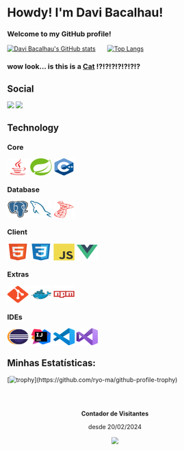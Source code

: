 # Howdy! I'm Davi Bacalhau!

### Welcome to my GitHub profile! 

[![Davi Bacalhau's GitHub stats](https://github-readme-stats.vercel.app/api?username=bacalhzu&show_icons=true&theme=omni&include_all_commits=true)](https://github.com/bacalhzu?tab=repositories)
&nbsp;&nbsp;&nbsp;&nbsp;&nbsp;
[![Top Langs](https://github-readme-stats.vercel.app/api/top-langs/?username=bacalhzu&layout=compact&theme=omni)](https://github.com/bacalhzu?tab=repositories)

### wow look... is this is a [Cat](https://linky.cat) !?!?!?!?!?!?!?

## Social
<div style="display: inline_block">
  <a href="https://www.linkedin.com/in/davi-domingos-bacalhau-592a9b191" target="_blank"><img src="https://img.shields.io/badge/-LinkedIn-%230077B5?style=for-the-badge&logo=linkedin&logoColor=white" target="_blank"></a> 
  <a href = "mailto:contato.davibacalhau@gmail.com"><img src="https://img.shields.io/badge/-Gmail-%23333?style=for-the-badge&logo=gmail&logoColor=red" target="_blank"></a>
  <!-- <a href="https://www.twitch.tv/bacalhzu" target="_blank"><img src="https://img.shields.io/badge/Twitch-9146FF?style=for-the-badge&logo=twitch&logoColor=white" target="_blank"></a>  -->
</div>

## Technology
<div style="display: inline_block">
  
  ### Core
  <img align="center" alt="sekii-Java" height="40" width="50" src="https://raw.githubusercontent.com/devicons/devicon/master/icons/java/java-plain.svg">
  <img align="center" alt="sekii-Spring" height="40" width="50" src="https://raw.githubusercontent.com/devicons/devicon/master/icons/spring/spring-original.svg">
  <img align="center" alt="sekii-CPP" height="40" width="50" src="https://raw.githubusercontent.com/devicons/devicon/master/icons/cplusplus/cplusplus-original.svg">

  ### Database 
  <img align="center" alt="sekii-Postgres" height="40" width="50" src="https://raw.githubusercontent.com/devicons/devicon/master/icons/postgresql/postgresql-original.svg">
  <img align="center" alt="sekii-MySQL" height="40" width="50" src="https://raw.githubusercontent.com/devicons/devicon/master/icons/mysql/mysql-original.svg">
  <img align="center" alt="sekii-MSSQL" height="40" width="50" src="https://raw.githubusercontent.com/devicons/devicon/master/icons/microsoftsqlserver/microsoftsqlserver-plain.svg">
  
  ### Client
  <img align="center" alt="sekii-HTML" height="40" width="50" src="https://raw.githubusercontent.com/devicons/devicon/master/icons/html5/html5-original.svg">
  <img align="center" alt="sekii-CSS" height="40" width="50" src="https://raw.githubusercontent.com/devicons/devicon/master/icons/css3/css3-original.svg">
  <img align="center" alt="sekii-JS" height="40" width="50" src="https://raw.githubusercontent.com/devicons/devicon/master/icons/javascript/javascript-original.svg">
  <img align="center" alt="sekii-VueJS" height="40" width="50" src="https://raw.githubusercontent.com/devicons/devicon/master/icons/vuejs/vuejs-original.svg">

  ### Extras
  <img align="center" alt="sekii-Git" height="40" width="50" src="https://raw.githubusercontent.com/devicons/devicon/master/icons/git/git-original.svg">
  <img align="center" alt="sekii-Docker" height="40" width="50" src="https://raw.githubusercontent.com/devicons/devicon/master/icons/docker/docker-original.svg">
  <img align="center" alt="sekii-npm" height="40" width="50" src="https://raw.githubusercontent.com/devicons/devicon/master/icons/npm/npm-original-wordmark.svg">

  ### IDEs
  <img align="center" alt="sekii-Eclipse" height="40" width="50" src="https://raw.githubusercontent.com/devicons/devicon/master/icons/eclipse/eclipse-original.svg">
  <img align="center" alt="sekii-Intellij" height="40" width="50" src="https://raw.githubusercontent.com/devicons/devicon/master/icons/intellij/intellij-original.svg">
  <img align="center" alt="sekii-VSCode" height="40" width="50" src="https://raw.githubusercontent.com/devicons/devicon/master/icons/vscode/vscode-original.svg">
  <img align="center" alt="sekii-VisualStudio" height="40" width="50" src="https://raw.githubusercontent.com/devicons/devicon/master/icons/visualstudio/visualstudio-original.svg">
</div>

## Minhas Estatísticas:
[![trophy](https://github-profile-trophy.vercel.app/?username=bacalhzu&theme=onestar&no-frame=true&rank=-?)](https://github.com/ryo-ma/github-profile-trophy)
 
</div>
 <br>
<div align="center">
<br><p align="center"><b>Contador de Visitantes</b></p>  
  <p align="center">desde 20/02/2024</p>  
<p align="center"><img align="center" src="https://profile-counter.glitch.me/{bacalhzu}/count.svg" /></p> 
<br></div>

